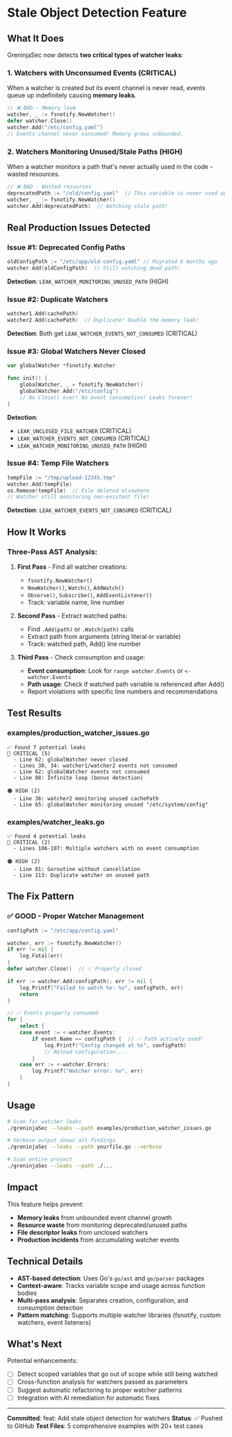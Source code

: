 # Stale Object Detection Feature

## What It Does

GreninjaSec now detects **two critical types of watcher leaks**:

### 1. **Watchers with Unconsumed Events** (CRITICAL)
When a watcher is created but its event channel is never read, events queue up indefinitely causing **memory leaks**.

```go
// ❌ BAD - Memory leak
watcher, _ := fsnotify.NewWatcher()
defer watcher.Close()
watcher.Add("/etc/config.yaml")
// Events channel never consumed! Memory grows unbounded.
```

### 2. **Watchers Monitoring Unused/Stale Paths** (HIGH)
When a watcher monitors a path that's never actually used in the code - wasted resources.

```go
// ❌ BAD - Wasted resources
deprecatedPath := "/old/config.yaml"  // This variable is never used again
watcher, _ := fsnotify.NewWatcher()
watcher.Add(deprecatedPath)  // Watching stale path!
```

## Real Production Issues Detected

### Issue #1: Deprecated Config Paths
```go
oldConfigPath := "/etc/app/old-config.yaml" // Migrated 6 months ago
watcher.Add(oldConfigPath)  // Still watching dead path!
```
**Detection**: `LEAK_WATCHER_MONITORING_UNUSED_PATH` (HIGH)

### Issue #2: Duplicate Watchers
```go
watcher1.Add(cachePath)
watcher2.Add(cachePath)  // Duplicate! Double the memory leak!
```
**Detection**: Both get `LEAK_WATCHER_EVENTS_NOT_CONSUMED` (CRITICAL)

### Issue #3: Global Watchers Never Closed
```go
var globalWatcher *fsnotify.Watcher

func init() {
    globalWatcher, _ = fsnotify.NewWatcher()
    globalWatcher.Add("/etc/config")
    // No Close() ever! No event consumption! Leaks forever!
}
```
**Detection**: 
- `LEAK_UNCLOSED_FILE_WATCHER` (CRITICAL)
- `LEAK_WATCHER_EVENTS_NOT_CONSUMED` (CRITICAL)
- `LEAK_WATCHER_MONITORING_UNUSED_PATH` (HIGH)

### Issue #4: Temp File Watchers
```go
tempFile := "/tmp/upload-12345.tmp"
watcher.Add(tempFile)
os.Remove(tempFile)  // File deleted elsewhere
// Watcher still monitoring non-existent file!
```
**Detection**: `LEAK_WATCHER_EVENTS_NOT_CONSUMED` (CRITICAL)

## How It Works

### Three-Pass AST Analysis:

1. **First Pass** - Find all watcher creations:
   - `fsnotify.NewWatcher()`
   - `NewWatcher()`, `Watch()`, `AddWatch()`
   - `Observe()`, `Subscribe()`, `AddEventListener()`
   - Track: variable name, line number

2. **Second Pass** - Extract watched paths:
   - Find `.Add(path)` or `.Watch(path)` calls
   - Extract path from arguments (string literal or variable)
   - Track: watched path, Add() line number

3. **Third Pass** - Check consumption and usage:
   - **Event consumption**: Look for `range watcher.Events` or `<-watcher.Events`
   - **Path usage**: Check if watched path variable is referenced after Add()
   - Report violations with specific line numbers and recommendations

## Test Results

### examples/production_watcher_issues.go
```
✅ Found 7 potential leaks
🔴 CRITICAL (5)
  - Line 62: globalWatcher never closed
  - Lines 30, 34: watcher1/watcher2 events not consumed
  - Line 62: globalWatcher events not consumed
  - Line 88: Infinite loop (bonus detection)

🟠 HIGH (2)
  - Line 36: watcher2 monitoring unused cachePath
  - Line 65: globalWatcher monitoring unused "/etc/system/config"
```

### examples/watcher_leaks.go
```
✅ Found 4 potential leaks
🔴 CRITICAL (2)
  - Lines 106-107: Multiple watchers with no event consumption

🟠 HIGH (2)
  - Line 81: Goroutine without cancellation
  - Line 113: Duplicate watcher on unused path
```

## The Fix Pattern

### ✅ GOOD - Proper Watcher Management
```go
configPath := "/etc/app/config.yaml"

watcher, err := fsnotify.NewWatcher()
if err != nil {
    log.Fatal(err)
}
defer watcher.Close()  // ✅ Properly closed

if err := watcher.Add(configPath); err != nil {
    log.Printf("Failed to watch %s: %v", configPath, err)
    return
}

// ✅ Events properly consumed
for {
    select {
    case event := <-watcher.Events:
        if event.Name == configPath {  // ✅ Path actively used!
            log.Printf("Config changed at %s", configPath)
            // Reload configuration...
        }
    case err := <-watcher.Errors:
        log.Printf("Watcher error: %v", err)
    }
}
```

## Usage

```bash
# Scan for watcher leaks
./greninjaSec --leaks --path examples/production_watcher_issues.go

# Verbose output shows all findings
./greninjaSec --leaks --path yourfile.go --verbose

# Scan entire project
./greninjaSec --leaks --path ./...
```

## Impact

This feature helps prevent:
- **Memory leaks** from unbounded event channel growth
- **Resource waste** from monitoring deprecated/unused paths
- **File descriptor leaks** from unclosed watchers
- **Production incidents** from accumulating watcher events

## Technical Details

- **AST-based detection**: Uses Go's `go/ast` and `go/parser` packages
- **Context-aware**: Tracks variable scope and usage across function bodies
- **Multi-pass analysis**: Separates creation, configuration, and consumption detection
- **Pattern matching**: Supports multiple watcher libraries (fsnotify, custom watchers, event listeners)

## What's Next

Potential enhancements:
- [ ] Detect scoped variables that go out of scope while still being watched
- [ ] Cross-function analysis for watchers passed as parameters
- [ ] Suggest automatic refactoring to proper watcher patterns
- [ ] Integration with AI remediation for automatic fixes

---

**Committed**: feat: Add stale object detection for watchers
**Status**: ✅ Pushed to GitHub
**Test Files**: 5 comprehensive examples with 20+ test cases
